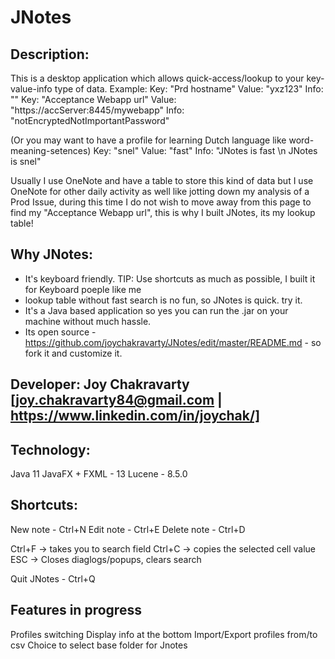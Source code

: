 # JNotes

## Description:
  This is a desktop application which allows quick-access/lookup to your key-value-info type of data. 
  Example: 
  Key: "Prd hostname"  Value: "yxz123"  Info: ""
  Key: "Acceptance Webapp url"  Value: "https://accServer:8445/mywebapp"  Info: "notEncryptedNotImportantPassword"

  (Or you may want to have a profile for learning Dutch language like word-meaning-setences)
  Key: "snel"  Value: "fast"  Info: "JNotes is fast \n JNotes is snel"

  Usually I use OneNote and have a table to store this kind of data but I use OneNote for other daily activity as well like   jotting down my analysis of a Prod Issue, during this time I do not wish to move away from this page to find my "Acceptance Webapp url", this is why I built JNotes, its my lookup table!
  
## Why JNotes:
  - It's keyboard friendly. TIP: Use shortcuts as much as possible, I built it for Keyboard poeple like me
  - lookup table without fast search is no fun, so JNotes is quick. try it.
  - It's a Java based application so yes you can run the .jar on your machine without much hassle.
  - Its open source - https://github.com/joychakravarty/JNotes/edit/master/README.md - so fork it and customize it.
 
 ## Developer: Joy Chakravarty [joy.chakravarty84@gmail.com | https://www.linkedin.com/in/joychak/]
 
 ## Technology:
  Java 11
  JavaFX + FXML - 13
  Lucene - 8.5.0
     
 ## Shortcuts: 
  New note - Ctrl+N
  Edit note - Ctrl+E
  Delete note - Ctrl+D
  
  Ctrl+F -> takes you to search field
  Ctrl+C -> copies the selected cell value
  ESC -> Closes diaglogs/popups, clears search
  
  Quit JNotes - Ctrl+Q
  
 ## Features in progress
  Profiles switching
  Display info at the bottom
  Import/Export profiles from/to csv
  Choice to select base folder for Jnotes
  
